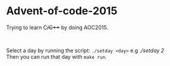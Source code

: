 # Advent-of-code-2015

Trying to learn C<s>/C++</s> by doing AOC2015.

<br>

Select a day by running the script: `./setday <day>` e.g  *./setday 2*   
Then you can run that day with `make run`.
